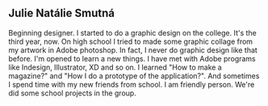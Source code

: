 ## Julie Natálie Smutná
Beginning designer. I started to do a graphic design on the college. 
It's the third year, now. 
On high school I tried to made some graphic collage from my artwork in Adobe photoshop.
In fact, I never do graphic design like that before. I'm opened to learn a new things. 
I have met with Adobe programs like Indesign, Illustrator, XD and so on.
I learned "How to make a magazine?" and "How I do a prototype of the application?". 
And sometimes I spend time with my new friends from school. I am friendly person.
We're did some school projects in the group.
